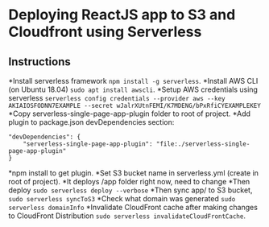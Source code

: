 # Deploying ReactJS app to S3 and Cloudfront using Serverless

## Instructions
*Install serverless framework `npm install -g serverless`.
*Install AWS CLI (on Ubuntu 18.04) `sudo apt install awscli`.
*Setup AWS credentials using serverless `serverless config credentials --provider aws --key AKIAIOSFODNN7EXAMPLE --secret wJalrXUtnFEMI/K7MDENG/bPxRfiCYEXAMPLEKEY`
*Copy serverless-single-page-app-plugin folder to root of project.
*Add plugin to package.json devDependencies section:

```
"devDependencies": {
    "serverless-single-page-app-plugin": "file:./serverless-single-page-app-plugin"
}
```

*npm install to get plugin.
*Set S3 bucket name in serverless.yml (create in root of project).
*It deploys /app folder right now, need to change
*Then deploy `sudo serverless deploy --verbose`
*Then sync app/ to S3 bucket, `sudo serverless syncToS3`
*Check what domain was generated `sudo serverless domainInfo`
*Invalidate CloudFront cache after making changes to CloudFront Distribution `sudo serverless invalidateCloudFrontCache`.
